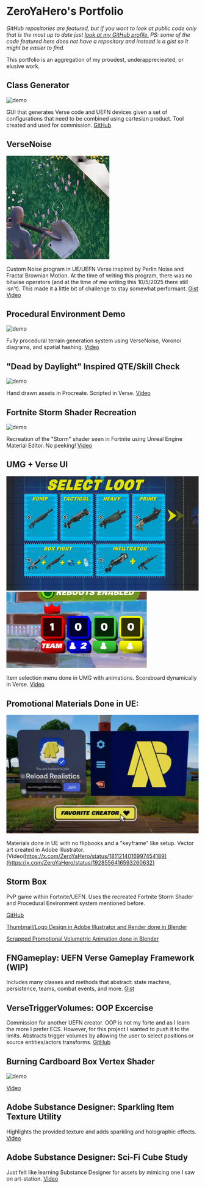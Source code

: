 # ZeroYaHero's Portfolio
*GitHub repositories are featured, but if you want to look at public code only that is the most up to date just [look at my GitHub profile.](https://github.com/ZeroYaHero) PS: some of the code featured here does not have a repository and instead is a gist so it might be easier to find.*

This portfolio is an aggregation of my proudest, underapprecieated, or elusive work.

## Class Generator
![demo](Supplements/classgen_demo.gif)

GUI that generates Verse code and UEFN devices given a set of configurations that need to be combined using cartesian product. Tool created and used for commission. [GitHub](https://github.com/ZeroYaHero/UEFNClassGenerator)

## VerseNoise

![demo](Supplements/versenoise_demo.gif)

Custom Noise program in UE/UEFN Verse inspired by Perlin Noise and Fractal Brownian Motion. At the time of writing this program, there was no bitwise operators (and at the time of me writing this 10/5/2025 there still isn't). This made it a little bit of challenge to stay somewhat performant.
[Gist](https://gist.github.com/ZeroYaHero/63499397e40025fe061cd8c3d7f55397)
[Video](https://x.com/ZeroYaHero/status/1765820934768771317)
## Procedural Environment Demo
![demo](Supplements/procenv_demo.gif)

Fully procedural terrain generation system using VerseNoise, Voronoi diagrams, and spatial hashing. [Video](https://x.com/ZeroYaHero/status/1816518781092659348)
## "Dead by Daylight" Inspired QTE/Skill Check
![demo](Supplements/qte_demo.gif)

Hand drawn assets in Procreate. Scripted in Verse. [Video](https://x.com/ZeroYaHero/status/1735732924182327667)
## Fortnite Storm Shader Recreation
![demo](Supplements/storm_demo.gif)

Recreation of the "Storm" shader seen in Fortnite using Unreal Engine Material Editor. No peeking! [Video](https://x.com/ZeroYaHero/status/1687967828215754753)

## UMG + Verse UI
![pic](Supplements/item_pic.png)![pic](Supplements/scoreboard_pic.png)

Item selection menu done in UMG with animations. Scoreboard dynamically in Verse. [Video](https://x.com/ZeroYaHero/status/1898818115091538321)

## Promotional Materials Done in UE:
![pic](Supplements/promo_pic.png)

Materials done in UE with no flipbooks and a "keyframe" like setup. Vector art created in Adobe Illustrator. [Video(https://x.com/ZeroYaHero/status/1811214016997454189](https://x.com/ZeroYaHero/status/1928556416593260632)

## Storm Box
PvP game within Fortnite/UEFN. Uses the recreated Fortnite Storm Shader and Procedural Environment system mentioned before.

[GitHub](https://github.com/ZeroYaHero/StormBox)

[Thumbnail/Logo Design in Adobe Illustrator and Render done in Blender](https://x.com/ZeroYaHero/status/1820099148542034383)

[Scrapped Promotional Volumetric Animation done in Blender](https://x.com/ZeroYaHero/status/1695507653219504340)
## FNGameplay: UEFN Verse Gameplay Framework (WIP)
Includes many classes and methods that abstract: state machine, persistence, teams, combat events, and more. [Gist](https://gist.github.com/ZeroYaHero/d0f17197e4f0a5a72bc1bf53e28c9860)
## VerseTriggerVolumes: OOP Excercise
Commission for another UEFN creator. OOP is not my forte and as I learn the more I prefer ECS. However, for this project I wanted to push it to the limits. Abstracts trigger volumes by allowing the user to select positions or source entities/actors transforms. [GitHub](https://github.com/ZeroYaHero/VerseVolumes)
## Burning Cardboard Box Vertex Shader
![demo](Supplements/burn_demo.gif)

[Video](https://x.com/ZeroYaHero/status/1913019372379025675)
## Adobe Substance Designer: Sparkling Item Texture Utility
Highlights the provided texture and adds sparkling and holographic effects. [Video](https://x.com/ZeroYaHero/status/1822694817567998083)
## Adobe Substance Designer: Sci-Fi Cube Study
Just felt like learning Substance Designer for assets by mimicing one I saw on art-station. [Video](https://x.com/ZeroYaHero/status/1819143137819820472)

